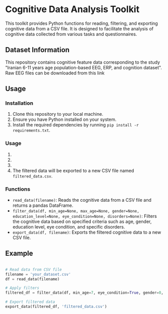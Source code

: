 # Cognitive Data Analysis Toolkit

This toolkit provides Python functions for reading, filtering, and exporting cognitive data from a CSV file. It is designed to facilitate the analysis of cognitive data collected from various tasks and questionnaires.

## Dataset Information
This repository contains cognitive feature data corresponding to the study "Iranian 6-11 years age population-based EEG, ERP, and cognition dataset". Raw EEG files can be downloaded from this link
## Usage

### Installation

1. Clone this repository to your local machine.
2. Ensure you have Python installed on your system.
3. Install the required dependencies by running `pip install -r requirements.txt`.

### Usage

1. 
2. 
3. 
4. The filtered data will be exported to a new CSV file named `filtered_data.csv`.

### Functions

- `read_data(filename)`: Reads the cognitive data from a CSV file and returns a pandas DataFrame.
- `filter_data(df, min_age=None, max_age=None, gender=None, education_level=None, eye_condition=None, disorders=None)`: Filters the cognitive data based on specified criteria such as age, gender, education level, eye condition, and specific disorders.
- `export_data(df, filename)`: Exports the filtered cognitive data to a new CSV file.

## Example

```python

# Read data from CSV file
filename = 'your_dataset.csv'
df = read_data(filename)

# Apply filters
filtered_df = filter_data(df, min_age=7, eye_condition=True, gender=0, education_level='2nd')

# Export filtered data
export_data(filtered_df, 'filtered_data.csv')
```

